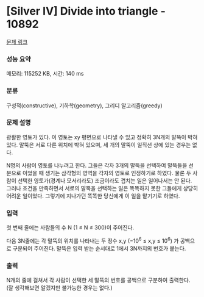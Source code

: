# [Silver IV] Divide into triangle - 10892 

[문제 링크](https://www.acmicpc.net/problem/10892) 

### 성능 요약

메모리: 115252 KB, 시간: 140 ms

### 분류

구성적(constructive), 기하학(geometry), 그리디 알고리즘(greedy)

### 문제 설명

<p>광활한 영토가 있다. 이 영토는 xy 평면으로 나타낼 수 있고 정확히 3N개의 말뚝이 박혀 있다. 말뚝은 서로 다른 위치에 박혀 있으며, 세 개의 말뚝이 일직선 상에 있는 경우는 없다.</p>

<p>N명의 사람이 영토를 나누려고 한다. 그들은 각자 3개의 말뚝을 선택하여 말뚝들을 선분으로 이었을 때 생기는 삼각형의 영역을 각자의 영토로 인정하기로 하였다. 물론 두 사람이 선택한 영토가(경계나 모서리라도) 조금이라도 겹치는 일은 일어나서는 안 된다. 그러나 조건을 만족하면서 서로의 말뚝을 선택하는 일은 똑똑하지 못한 그들에게 상당히 어려운 일이었다. 그렇기에 지나가던 똑똑한 당신에게 이 일을 맡기기로 하였다.</p>

### 입력 

 <p>첫 번째 줄에는 사람들의 수 N (1 ≤ N ≤ 300)이 주어진다.</p>

<p>다음 3N줄에는 각 말뚝의 위치를 나타내는 두 정수 x,y (−10<sup>6</sup> ≤ x,y ≤ 10<sup>6</sup>) 가 공백으로 구분되어 주어진다. 말뚝은 입력 받는 순서대로 1에서 3N까지의 번호가 붙는다.</p>

### 출력 

 <p>N개의 줄에 걸쳐서 각 사람이 선택한 세 말뚝의 번호를 공백으로 구분하여 출력한다. (잘 생각해보면 알겠지만 불가능한 경우는 없다.)</p>

